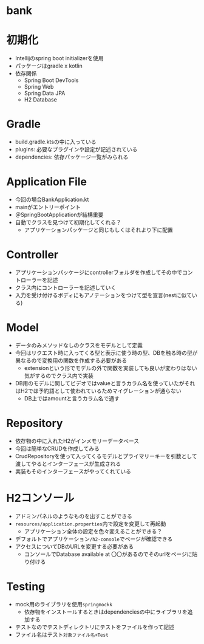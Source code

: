 # bank

# 初期化

- Intellijのspring boot initializerを使用
- パッケージはgradle x kotlin
- 依存関係
  - Spring Boot DevTools
  - Spring Web
  - Spring Data JPA
  - H2 Database

# Gradle

- build.gradle.ktsの中に入っている
- plugins: 必要なプラグインや設定が記述されている
- dependencies: 依存パッケージ一覧がみられる

# Application File

- 今回の場合BankApplication.kt
- mainがエントリーポイント
- ＠SpringBootApplicationが結構重要
- 自動でクラスを見つけて初期化してくれる？
  - アプリケーションパッケージと同じもしくはそれより下に配置

# Controller

- アプリケーションパッケージにcontrollerフォルダを作成してその中でコントローラーを記述
- クラス内にコントローラーを記述していく
- 入力を受け付けるボディにもアノテーションをつけて型を宣言(nestに似ている)

# Model

- データのみメソッドなしのクラスをモデルとして定義
- 今回はリクエスト時に入ってくる型と表示に使う時の型、DBを触る時の型が異なるので変換用の関数を作成する必要がある
  - extensionという形でモデルの外で関数を実装しても良いが変わりはない気がするのでクラス内で実装
- DB用のモデルに関してビデオではvalueと言うカラム名を使っていたがそれはH2では予約語として使われているためマイグレーションが通らない
  - DB上ではamountと言うカラム名で通す

# Repository

- 依存物の中に入れたH2がインメモリーデータベース
- 今回は簡単なCRUDを作成してみる
- CrudRepositoryを使って入ってくるモデルとプライマリーキーを引数として渡してやるとインターフェースが生成される
- 実装もそのインターフェースがやってくれている

# H2コンソール

- アドミンパネルのようなものを出すことができる
- `resources/application.properties`内で設定を変更して再起動
  - アプリケーション全体の設定を色々変えることができる？
- デフォルトでアプリケーション`/h2-console`でページが確認できる
- アクセスについてDBのURLを変更する必要がある
  - コンソールでDatabase available at 〇〇があるのでそのurlをページに貼り付ける

# Testing

- mock用のライブラリを使用`springmockk`
  - 依存物をインストールするときはdependenciesの中にライブラリを追加する
- テストなのでテストディレクトリにテストをファイルを作って記述
- ファイル名はテスト`対象ファイル名+Test`
